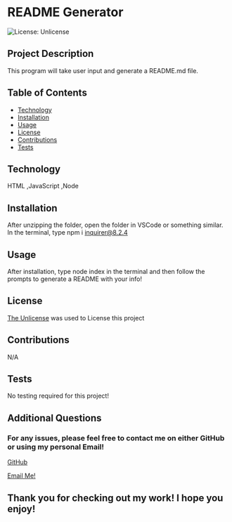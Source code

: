 
# README Generator
![License: Unlicense](https://img.shields.io/badge/license-Unlicense-blue.svg)

## Project Description

This program will take user input and generate a README.md file.

## Table of Contents

- [Technology](#technology)
- [Installation](#installation)
- [Usage](#usage)
- [License](#license)
- [Contributions](#contributions)
- [Tests](#tests)

## Technology

HTML ,JavaScript ,Node 

## Installation

After unzipping the folder, open the folder in VSCode or something similar. In the terminal, type npm i inquirer@8.2.4

## Usage

After installation, type node index in the terminal and then follow the prompts to generate a README with your info!


## License

[The Unlicense](http://unlicense.org/) was used to License this project


## Contributions 

N/A

## Tests

No testing required for this project!

## Additional Questions

### For any issues, please feel free to contact me on either GitHub or using my personal Email!
[GitHub](https://github.com/Rdoolz51)

[Email Me!](mailto:Rdoolz51@aol.com)


## Thank you for checking out my work! I hope you enjoy!

